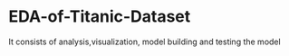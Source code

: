 # EDA-of-Titanic-Dataset
It consists of analysis,visualization, model building and testing the model
